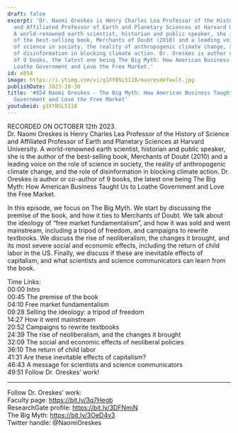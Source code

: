 ```yaml
---
draft: false
excerpt: 'Dr. Naomi Oreskes is Henry Charles Lea Professor of the History of Science
  and Affiliated Professor of Earth and Planetary Sciences at Harvard University.
  A world-renowned earth scientist, historian and public speaker, she is the author
  of the best-selling book, Merchants of Doubt (2010) and a leading voice on the role
  of science in society, the reality of anthropogenic climate change, and the role
  of disinformation in blocking climate action. Dr. Oreskes is author or co-author
  of 9 books, the latest one being The Big Myth: How American Business Taught Us to
  Loathe Government and Love the Free Market.'
id: e854
image: https://i.ytimg.com/vi/g1XYBSL5118/maxresdefault.jpg
publishDate: 2023-10-30
title: '#854 Naomi Oreskes - The Big Myth: How American Business Taught Us to Loathe
  Government and Love the Free Market'
youtubeid: g1XYBSL5118
---
```

RECORDED ON OCTOBER 12th 2023.  
Dr. Naomi Oreskes is Henry Charles Lea Professor of the History of Science and Affiliated Professor of Earth and Planetary Sciences at Harvard University. A world-renowned earth scientist, historian and public speaker, she is the author of the best-selling book, Merchants of Doubt (2010) and a leading voice on the role of science in society, the reality of anthropogenic climate change, and the role of disinformation in blocking climate action. Dr. Oreskes is author or co-author of 9 books, the latest one being The Big Myth: How American Business Taught Us to Loathe Government and Love the Free Market.

In this episode, we focus on The Big Myth. We start by discussing the premise of the book, and how it ties to Merchants of Doubt. We talk about the ideology of “free market fundamentalism”, and how it was sold and went mainstream, including a tripod of freedom, and campaigns to rewrite textbooks. We discuss the rise of neoliberalism, the changes it brought, and its most severe social and economic effects, including the return of child labor in the US. Finally, we discuss if these are inevitable effects of capitalism, and what scientists and science communicators can learn from the book.

Time Links:  
00:00  Intro  
00:45  The premise of the book  
04:10  Free market fundamentalism  
09:28  Selling the ideology: a tripod of freedom  
14:27  How it went mainstream  
20:52  Campaigns to rewrite textbooks  
24:39  The rise of neoliberalism, and the changes it brought  
32:09  The social and economic effects of neoliberal policies  
36:10  The return of child labor  
41:31  Are these inevitable effects of capitalism?  
46:43  A message for scientists and science communicators  
49:51  Follow Dr. Oreskes’ work!

---

Follow Dr. Oreskes’ work:  
Faculty page: https://bit.ly/3q7Hegb  
ResearchGate profile: https://bit.ly/3DFNmiN  
The Big Myth: https://bit.ly/3OeD4v3  
Twitter handle: @NaomiOreskes

